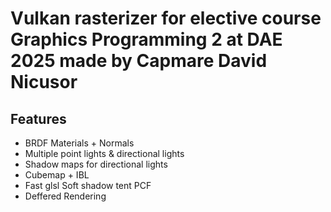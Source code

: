# Vulkan rasterizer for elective course Graphics Programming 2 at DAE 2025 made by Capmare David Nicusor

## Features

* BRDF Materials + Normals
* Multiple point lights & directional lights
* Shadow maps for directional lights
* Cubemap + IBL
* Fast glsl Soft shadow tent PCF
* Deffered Rendering

